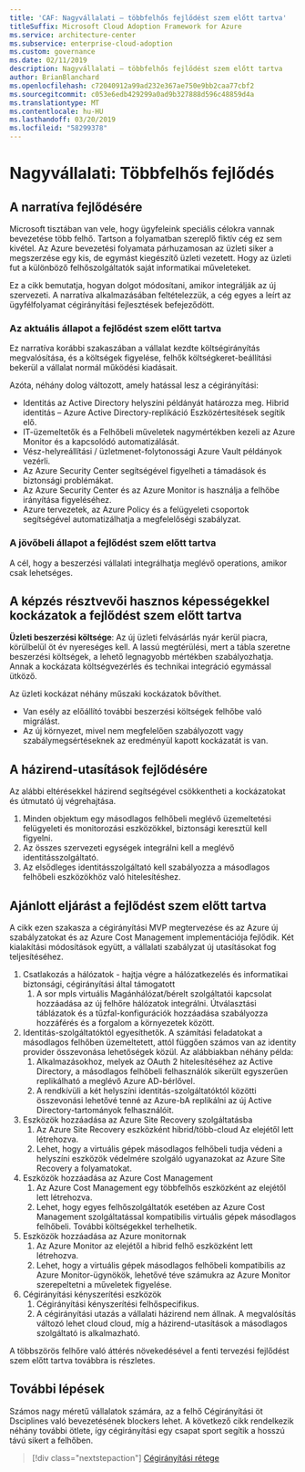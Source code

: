 ```yaml
---
title: 'CAF: Nagyvállalati – többfelhős fejlődést szem előtt tartva'
titleSuffix: Microsoft Cloud Adoption Framework for Azure
ms.service: architecture-center
ms.subservice: enterprise-cloud-adoption
ms.custom: governance
ms.date: 02/11/2019
description: Nagyvállalati – többfelhős fejlődést szem előtt tartva
author: BrianBlanchard
ms.openlocfilehash: c72040912a99ad232e367ae750e9bb2caa77cbf2
ms.sourcegitcommit: c053e6edb429299a0ad9b327888d596c48859d4a
ms.translationtype: MT
ms.contentlocale: hu-HU
ms.lasthandoff: 03/20/2019
ms.locfileid: "58299378"
---
```

# <a name="large-enterprise-multi-cloud-evolution"></a>Nagyvállalati: Többfelhős fejlődés

## <a name="evolution-of-the-narrative"></a>A narratíva fejlődésére

Microsoft tisztában van vele, hogy ügyfeleink speciális célokra vannak bevezetése több felhő. Tartson a folyamatban szereplő fiktív cég ez sem kivétel. Az Azure bevezetési folyamata párhuzamosan az üzleti siker a megszerzése egy kis, de egymást kiegészítő üzleti vezetett. Hogy az üzleti fut a különböző felhőszolgáltatók saját informatikai műveleteket.

Ez a cikk bemutatja, hogyan dolgot módosítani, amikor integrálják az új szervezeti. A narratíva alkalmazásában feltételezzük, a cég egyes a leírt az ügyfélfolyamat cégirányítási fejlesztések befejeződött.

### <a name="evolution-of-the-current-state"></a>Az aktuális állapot a fejlődést szem előtt tartva

Ez narratíva korábbi szakaszában a vállalat kezdte költségirányítás megvalósítása, és a költségek figyelése, felhők költségkeret-beállítási bekerül a vállalat normál működési kiadásait.

Azóta, néhány dolog változott, amely hatással lesz a cégirányítási:

- Identitás az Active Directory helyszíni példányát határozza meg. Hibrid identitás – Azure Active Directory-replikáció Eszközértesítések segítik elő.
- IT-üzemeltetők és a Felhőbeli műveletek nagymértékben kezeli az Azure Monitor és a kapcsolódó automatizálását.
- Vész-helyreállítási / üzletmenet-folytonossági Azure Vault példányok vezérli.
- Az Azure Security Center segítségével figyelheti a támadások és biztonsági problémákat.
- Az Azure Security Center és az Azure Monitor is használja a felhőbe irányítása figyeléséhez.
- Azure tervezetek, az Azure Policy és a felügyeleti csoportok segítségével automatizálhatja a megfelelőségi szabályzat.

### <a name="evolution-of-the-future-state"></a>A jövőbeli állapot a fejlődést szem előtt tartva

A cél, hogy a beszerzési vállalati integrálhatja meglévő operations, amikor csak lehetséges.

## <a name="evolution-of-tangible-risks"></a>A képzés résztvevői hasznos képességekkel kockázatok a fejlődést szem előtt tartva

**Üzleti beszerzési költsége**: Az új üzleti felvásárlás nyár kerül piacra, körülbelül öt év nyereséges kell. A lassú megtérülési, mert a tábla szeretne beszerzési költségek, a lehető legnagyobb mértékben szabályozhatja. Annak a kockázata költségvezérlés és technikai integráció egymással ütköző.

Az üzleti kockázat néhány műszaki kockázatok bővíthet.

- Van esély az előállító további beszerzési költségek felhőbe való migrálást.
- Az új környezet, mivel nem megfelelően szabályozott vagy szabálymegsértéseknek az eredményül kapott kockázatát is van.

## <a name="evolution-of-the-policy-statements"></a>A házirend-utasítások fejlődésére

Az alábbi eltérésekkel házirend segítségével csökkentheti a kockázatokat és útmutató új végrehajtása.

1. Minden objektum egy másodlagos felhőbeli meglévő üzemeltetési felügyeleti és monitorozási eszközökkel, biztonsági keresztül kell figyelni.
2. Az összes szervezeti egységek integrálni kell a meglévő identitásszolgáltató.
3. Az elsődleges identitásszolgáltató kell szabályozza a másodlagos felhőbeli eszközökhöz való hitelesítéshez.

## <a name="evolution-of-the-best-practices"></a>Ajánlott eljárást a fejlődést szem előtt tartva

A cikk ezen szakasza a cégirányítási MVP megtervezése és az Azure új szabályzatokat és az Azure Cost Management implementációja fejlődik. Két kialakítási módosítások együtt, a vállalati szabályzat új utasításokat fog teljesítéséhez.

1. Csatlakozás a hálózatok - hajtja végre a hálózatkezelés és informatikai biztonsági, cégirányítási által támogatott
    1. A sor mpls virtuális Magánhálózat/bérelt szolgáltatói kapcsolat hozzáadása az új felhőre hálózatok integrálni. Útválasztási táblázatok és a tűzfal-konfigurációk hozzáadása szabályozza hozzáférés és a forgalom a környezetek között.
2. Identitás-szolgáltatóktól egyesíthetők. A számítási feladatokat a másodlagos felhőben üzemeltetett, attól függően számos van az identity provider összevonása lehetőségek közül. Az alábbiakban néhány példa:
    1. Alkalmazásokhoz, melyek az OAuth 2 hitelesítéséhez az Active Directory, a másodlagos felhőbeli felhasználók sikerült egyszerűen replikálható a meglévő Azure AD-bérlővel.
    2. A rendkívüli a két helyszíni identitás-szolgáltatóktól közötti összevonási lehetővé tenné az Azure-bA replikálni az új Active Directory-tartományok felhasználóit.
3. Eszközök hozzáadása az Azure Site Recovery szolgáltatásba
    1. Az Azure Site Recovery eszközként hibrid/több-cloud Az elejétől lett létrehozva.
    2. Lehet, hogy a virtuális gépek másodlagos felhőbeli tudja védeni a helyszíni eszközök védelmére szolgáló ugyanazokat az Azure Site Recovery a folyamatokat.
4. Eszközök hozzáadása az Azure Cost Management
    1. Az Azure Cost Management egy többfelhős eszközként az elejétől lett létrehozva.
    2. Lehet, hogy egyes felhőszolgáltatók esetében az Azure Cost Management szolgáltatással kompatibilis virtuális gépek másodlagos felhőbeli. További költségekkel terhelhetik.
5. Eszközök hozzáadása az Azure monitornak
    1. Az Azure Monitor az elejétől a hibrid felhő eszközként lett létrehozva.
    2. Lehet, hogy a virtuális gépek másodlagos felhőbeli kompatibilis az Azure Monitor-ügynökök, lehetővé téve számukra az Azure Monitor szerepeltetni a műveletek figyelése.
6. Cégirányítási kényszerítési eszközök
    1. Cégirányítási kényszerítési felhőspecifikus.
    2. A cégirányítási utazás a vállalati házirend nem állnak. A megvalósítás változó lehet cloud cloud, míg a házirend-utasítások a másodlagos szolgáltató is alkalmazható.

A többszörös felhőre való áttérés növekedésével a fenti tervezési fejlődést szem előtt tartva továbbra is részletes.

## <a name="next-steps"></a>További lépések

Számos nagy méretű vállalatok számára, az a felhő Cégirányítási öt Dsciplines való bevezetésének blockers lehet. A következő cikk rendelkezik néhány további ötlete, így cégirányítási egy csapat sport segítik a hosszú távú sikert a felhőben.

> [!div class="nextstepaction"]
> [Cégirányítási rétege](./multiple-layers-of-governance.md)
